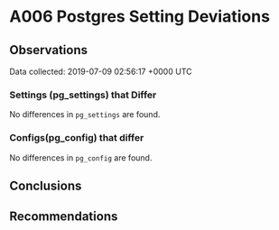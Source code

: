 # A006 Postgres Setting Deviations #

## Observations ##
Data collected: 2019-07-09 02:56:17 +0000 UTC  

### Settings (pg_settings) that Differ ###

No differences in `pg_settings` are found.

### Configs(pg_config) that differ ###

No differences in `pg_config` are found.



## Conclusions ##


## Recommendations ##

